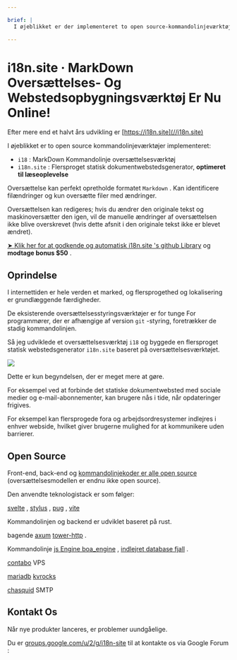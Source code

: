 ```yaml
---

brief: |
  I øjeblikket er der implementeret to open source-kommandolinjeværktøjer: i18 (MarkDown-kommandolinje-oversættelsesværktøj) og i18n.site (multi-sprog statisk dokumentwebstedsgenerator)

---
```



# i18n.site · MarkDown Oversættelses- Og Webstedsopbygningsværktøj Er Nu Online!

Efter mere end et halvt års udvikling er [https://i18n.site](//i18n.site)

I øjeblikket er to open source kommandolinjeværktøjer implementeret:

* `i18` : MarkDown Kommandolinje oversættelsesværktøj
* `i18n.site` : Flersproget statisk dokumentwebstedsgenerator, **optimeret til læseoplevelse**

Oversættelse kan perfekt opretholde formatet `Markdown` . Kan identificere filændringer og kun oversætte filer med ændringer.

Oversættelsen kan redigeres; hvis du ændrer den originale tekst og maskinoversætter den igen, vil de manuelle ændringer af oversættelsen ikke blive overskrevet (hvis dette afsnit i den originale tekst ikke er blevet ændret).

[➤ Klik her for at godkende og automatisk i18n.site 's github Library](https://github.com/login/oauth/authorize?client_id=Ov23liuGAmK0plc9FgB3&amp;scope=user:email,user:follow,public_repo) og **modtage bonus $50** .

## Oprindelse

I internettiden er hele verden et marked, og flersprogethed og lokalisering er grundlæggende færdigheder.

De eksisterende oversættelsesstyringsværktøjer er for tunge For programmører, der er afhængige af version `git` -styring, foretrækker de stadig kommandolinjen.

Så jeg udviklede et oversættelsesværktøj `i18` og byggede en flersproget statisk webstedsgenerator `i18n.site` baseret på oversættelsesværktøjet.

![](https://p.3ti.site/1723777556.avif)

Dette er kun begyndelsen, der er meget mere at gøre.

For eksempel ved at forbinde det statiske dokumentwebsted med sociale medier og e-mail-abonnementer, kan brugere nås i tide, når opdateringer frigives.

For eksempel kan flersprogede fora og arbejdsordresystemer indlejres i enhver webside, hvilket giver brugerne mulighed for at kommunikere uden barrierer.

## Open Source

Front-end, back-end og [kommandolinjekoder er alle open source](https://i18n.site/i18n.site/c/src) (oversættelsesmodellen er endnu ikke open source).

Den anvendte teknologistack er som følger:

[svelte](https://svelte.dev) , [stylus](https://stylus-lang.com) , [pug](https://github.com/pugjs/pug) , [vite](https://github.com/vitejs/vite)

Kommandolinjen og backend er udviklet baseret på rust.

bagende [axum](https://github.com/tokio-rs/axum) [tower-http](https://github.com/tower-rs/tower-http/releases) .

Kommandolinje [js Engine boa_engine](https://docs.rs/boa_engine) , [indlejret database fjall](https://github.com/fjall-rs/fjall) .

[contabo](https://my.contabo.com) VPS

[mariadb](https://mariadb.org) [kvrocks](https://kvrocks.apache.org)

[chasquid](https://github.com/albertito/chasquid) SMTP

## Kontakt Os

Når nye produkter lanceres, er problemer uundgåelige.

Du er [groups.google.com/u/2/g/i18n-site](https://groups.google.com/u/2/g/i18n-site) til at kontakte os via Google Forum :